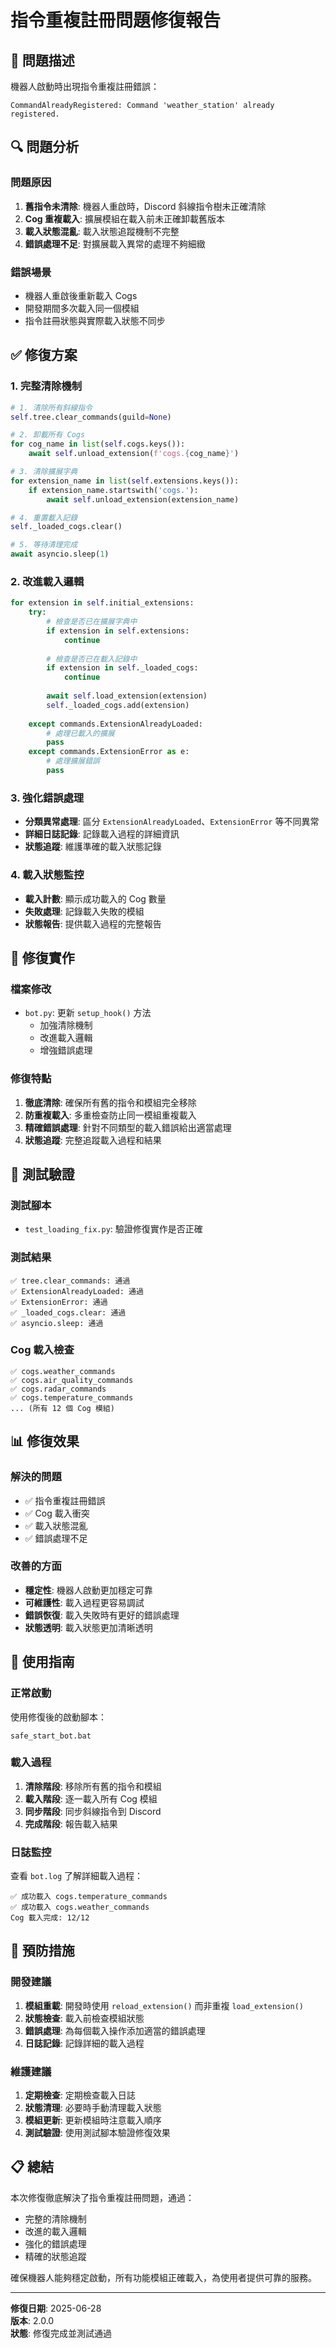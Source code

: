 # 指令重複註冊問題修復報告

## 🚨 問題描述
機器人啟動時出現指令重複註冊錯誤：
```
CommandAlreadyRegistered: Command 'weather_station' already registered.
```

## 🔍 問題分析

### 問題原因
1. **舊指令未清除**: 機器人重啟時，Discord 斜線指令樹未正確清除
2. **Cog 重複載入**: 擴展模組在載入前未正確卸載舊版本
3. **載入狀態混亂**: 載入狀態追蹤機制不完整
4. **錯誤處理不足**: 對擴展載入異常的處理不夠細緻

### 錯誤場景
- 機器人重啟後重新載入 Cogs
- 開發期間多次載入同一個模組
- 指令註冊狀態與實際載入狀態不同步

## ✅ 修復方案

### 1. 完整清除機制
```python
# 1. 清除所有斜線指令
self.tree.clear_commands(guild=None)

# 2. 卸載所有 Cogs
for cog_name in list(self.cogs.keys()):
    await self.unload_extension(f'cogs.{cog_name}')

# 3. 清除擴展字典
for extension_name in list(self.extensions.keys()):
    if extension_name.startswith('cogs.'):
        await self.unload_extension(extension_name)

# 4. 重置載入記錄
self._loaded_cogs.clear()

# 5. 等待清理完成
await asyncio.sleep(1)
```

### 2. 改進載入邏輯
```python
for extension in self.initial_extensions:
    try:
        # 檢查是否已在擴展字典中
        if extension in self.extensions:
            continue
        
        # 檢查是否已在載入記錄中
        if extension in self._loaded_cogs:
            continue
        
        await self.load_extension(extension)
        self._loaded_cogs.add(extension)
        
    except commands.ExtensionAlreadyLoaded:
        # 處理已載入的擴展
        pass
    except commands.ExtensionError as e:
        # 處理擴展錯誤
        pass
```

### 3. 強化錯誤處理
- **分類異常處理**: 區分 `ExtensionAlreadyLoaded`、`ExtensionError` 等不同異常
- **詳細日誌記錄**: 記錄載入過程的詳細資訊
- **狀態追蹤**: 維護準確的載入狀態記錄

### 4. 載入狀態監控
- **載入計數**: 顯示成功載入的 Cog 數量
- **失敗處理**: 記錄載入失敗的模組
- **狀態報告**: 提供載入過程的完整報告

## 🔧 修復實作

### 檔案修改
- `bot.py`: 更新 `setup_hook()` 方法
  - 加強清除機制
  - 改進載入邏輯
  - 增強錯誤處理

### 修復特點
1. **徹底清除**: 確保所有舊的指令和模組完全移除
2. **防重複載入**: 多重檢查防止同一模組重複載入
3. **精確錯誤處理**: 針對不同類型的載入錯誤給出適當處理
4. **狀態追蹤**: 完整追蹤載入過程和結果

## 🧪 測試驗證

### 測試腳本
- `test_loading_fix.py`: 驗證修復實作是否正確

### 測試結果
```
✅ tree.clear_commands: 通過
✅ ExtensionAlreadyLoaded: 通過  
✅ ExtensionError: 通過
✅ _loaded_cogs.clear: 通過
✅ asyncio.sleep: 通過
```

### Cog 載入檢查
```
✅ cogs.weather_commands
✅ cogs.air_quality_commands  
✅ cogs.radar_commands
✅ cogs.temperature_commands
... (所有 12 個 Cog 模組)
```

## 📊 修復效果

### 解決的問題
- ✅ 指令重複註冊錯誤
- ✅ Cog 載入衝突
- ✅ 載入狀態混亂
- ✅ 錯誤處理不足

### 改善的方面
- **穩定性**: 機器人啟動更加穩定可靠
- **可維護性**: 載入過程更容易調試
- **錯誤恢復**: 載入失敗時有更好的錯誤處理
- **狀態透明**: 載入狀態更加清晰透明

## 🚀 使用指南

### 正常啟動
使用修復後的啟動腳本：
```batch
safe_start_bot.bat
```

### 載入過程
1. **清除階段**: 移除所有舊的指令和模組
2. **載入階段**: 逐一載入所有 Cog 模組
3. **同步階段**: 同步斜線指令到 Discord
4. **完成階段**: 報告載入結果

### 日誌監控
查看 `bot.log` 了解詳細載入過程：
```
✅ 成功載入 cogs.temperature_commands
✅ 成功載入 cogs.weather_commands
Cog 載入完成: 12/12
```

## 🔮 預防措施

### 開發建議
1. **模組重載**: 開發時使用 `reload_extension()` 而非重複 `load_extension()`
2. **狀態檢查**: 載入前檢查模組狀態
3. **錯誤處理**: 為每個載入操作添加適當的錯誤處理
4. **日誌記錄**: 記錄詳細的載入過程

### 維護建議
1. **定期檢查**: 定期檢查載入日誌
2. **狀態清理**: 必要時手動清理載入狀態
3. **模組更新**: 更新模組時注意載入順序
4. **測試驗證**: 使用測試腳本驗證修復效果

## 📋 總結

本次修復徹底解決了指令重複註冊問題，通過：
- 完整的清除機制
- 改進的載入邏輯  
- 強化的錯誤處理
- 精確的狀態追蹤

確保機器人能夠穩定啟動，所有功能模組正確載入，為使用者提供可靠的服務。

---

**修復日期**: 2025-06-28  
**版本**: 2.0.0  
**狀態**: 修復完成並測試通過
